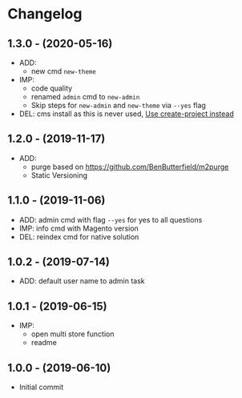 # Changelog

## 1.3.0 - (2020-05-16)
* ADD:
  * new cmd `new-theme`
* IMP:
  * code quality
  * renamed `admin` cmd to `new-admin`
  * Skip steps for `new-admin` and `new-theme` via `--yes` flag
* DEL: cms install as this is never used,
  [Use create-project instead](https://github.com/GrimLink/create-project)

## 1.2.0 - (2019-11-17)
* ADD:
  * purge based on https://github.com/BenButterfield/m2purge
  * Static Versioning

## 1.1.0 - (2019-11-06)
* ADD: admin cmd with flag `--yes` for yes to all questions
* IMP: info cmd with Magento version
* DEL: reindex cmd for native solution

## 1.0.2 - (2019-07-14)
* ADD: default user name to admin task

## 1.0.1 - (2019-06-15)
* IMP:
  * open multi store function
  * readme

## 1.0.0 - (2019-06-10)
* Initial commit